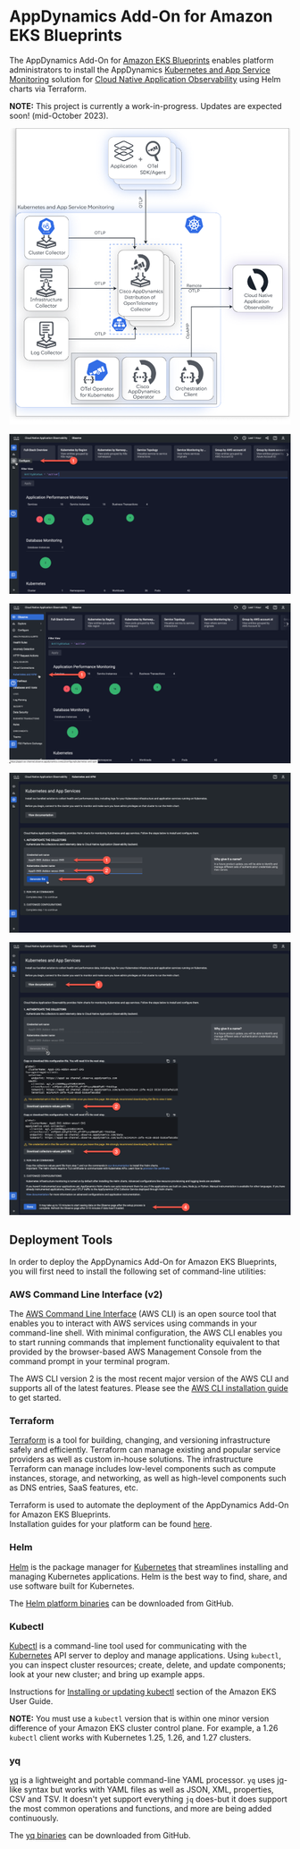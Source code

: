 # AppDynamics Add-On for Amazon EKS Blueprints

The AppDynamics Add-On for [Amazon EKS Blueprints](https://github.com/aws-ia/terraform-aws-eks-blueprints) 
enables platform administrators to install the AppDynamics 
[Kubernetes and App Service Monitoring](https://docs.appdynamics.com/fso/cloud-native-app-obs/en/kubernetes-and-app-service-monitoring) 
solution for 
[Cloud Native Application Observability](https://docs.appdynamics.com/fso/cloud-native-app-obs/en/about-cloud-native-application-observability) 
using Helm charts via Terraform.  

**NOTE:** This project is currently a work-in-progress. Updates are expected soon! (mid-October 2023).

![Component Overview](./docs/static/images/appd-otel-flowchart-with-logs.png)

![Install Kubernetes and App Service Monitoring 1](./docs/static/images/cnao-observe-home.png)

![Install Kubernetes and App Service Monitoring 2](./docs/static/images/cnao-configure-k8s-and-apm.png)

![Install Kubernetes and App Service Monitoring 3](./docs/static/images/cnao-generate-k8s-and-apm-collectors.png)

![Install Kubernetes and App Service Monitoring 4](./docs/static/images/cnao-download-k8s-and-apm-collectors.png)

## Deployment Tools

In order to deploy the AppDynamics Add-On for Amazon EKS Blueprints, you will first need to install the 
following set of command-line utilities:

### AWS Command Line Interface (v2)

The [AWS Command Line Interface](https://docs.aws.amazon.com/cli/latest/userguide/cli-chap-welcome.html) 
(AWS CLI) is an open source tool that enables you to interact with AWS services using commands in your 
command-line shell. With minimal configuration, the AWS CLI enables you to start running commands that 
implement functionality equivalent to that provided by the browser-based AWS Management Console from the 
command prompt in your terminal program.  

The AWS CLI version 2 is the most recent major version of the AWS CLI and supports all of the latest 
features. Please see the 
[AWS CLI installation guide](https://docs.aws.amazon.com/cli/latest/userguide/getting-started-install.html) 
to get started.

### Terraform

[Terraform](https://terraform.io/) is a tool for building, changing, and versioning infrastructure 
safely and efficiently. Terraform can manage existing and popular service providers as well as custom 
in-house solutions. The infrastructure Terraform can manage includes low-level components such as compute 
instances, storage, and networking, as well as high-level components such as DNS entries, SaaS features, 
etc.  

Terraform is used to automate the deployment of the AppDynamics Add-On for Amazon EKS Blueprints.  
Installation guides for your platform can be found 
[here](https://developer.hashicorp.com/terraform/downloads).

### Helm

[Helm](https://helm.sh) is the package manager for [Kubernetes](https://kubernetes.io/) that streamlines 
installing and managing Kubernetes applications. Helm is the best way to find, share, and use software 
built for Kubernetes.  

The [Helm platform binaries](https://github.com/helm/helm/releases/latest/) can be downloaded from GitHub.

### Kubectl

[Kubectl](https://kubernetes.io/docs/reference/kubectl/) is a command-line tool 
used for communicating with the [Kubernetes](https://kubernetes.io/) API server to deploy and manage 
applications. Using `kubectl`, you can inspect cluster resources; create, delete, and update components; 
look at your new cluster; and bring up example apps.  

Instructions for 
[Installing or updating kubectl](https://docs.aws.amazon.com/eks/latest/userguide/install-kubectl.html) 
section of the Amazon EKS User Guide.  

**NOTE:** You must use a `kubectl` version that is within one minor version difference of your Amazon 
EKS cluster control plane. For example, a 1.26 `kubectl` client works with Kubernetes 1.25, 1.26, and 
1.27 clusters.

### yq

[yq](https://github.com/mikefarah/yq) is a lightweight and portable command-line YAML processor. `yq` uses 
[jq](https://github.com/stedolan/jq)-like syntax but works with YAML files as well as JSON, XML, 
properties, CSV and TSV. It doesn't yet support everything `jq` does-but it does support the most common 
operations and functions, and more are being added continuously.  

The [yq binaries](https://github.com/mikefarah/yq/releases/latest/) can be downloaded from GitHub.
